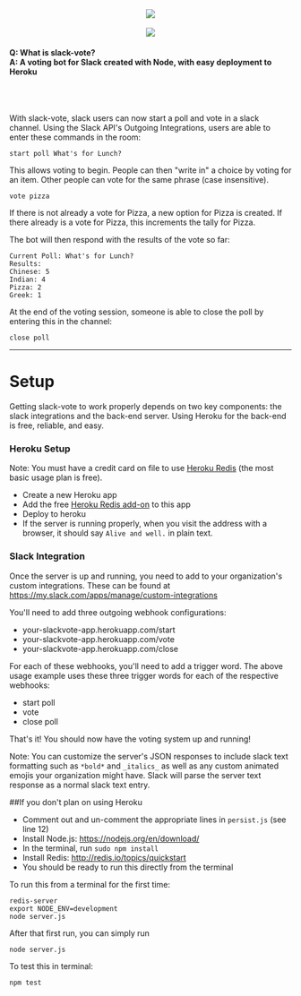 <div align="center"><img src="http://i.imgur.com/zmvMFDO.png"/><br><br><img src="http://i.imgur.com/GU4eE21.gif"/></div><h4>Q: What is slack-vote?<br>A: A voting bot for Slack created with Node, with easy deployment to Heroku</h2><br><br>

With slack-vote, slack users can now start a poll and vote in a slack channel. Using the Slack API's Outgoing Integrations, users are able to enter these commands in the room:
```
start poll What's for Lunch?
```
This allows voting to begin. People can then "write in" a choice by voting for an item. Other people can vote for the same phrase (case insensitive).
```
vote pizza
```
If there is not already a vote for Pizza, a new option for Pizza is created. If there already is a vote for Pizza, this increments the tally for Pizza.

The bot will then respond with the results of the vote so far:
```
Current Poll: What's for Lunch?
Results:
Chinese: 5
Indian: 4
Pizza: 2
Greek: 1
```

At the end of the voting session, someone is able to close the poll by entering this in the channel:
```
close poll
```

---
# Setup

Getting slack-vote to work properly depends on two key components: the slack integrations and the back-end server. Using Heroku for the back-end is free, reliable, and easy.

### Heroku Setup
Note: You must have a credit card on file to use [Heroku Redis](https://elements.heroku.com/addons/heroku-redis) (the most basic usage plan is free). 

* Create a new Heroku app
* Add the free [Heroku Redis add-on](https://elements.heroku.com/addons/heroku-redis) to this app
* Deploy to heroku
* If the server is running properly, when you visit the address with a browser, it should say `Alive and well.` in plain text.

### Slack Integration
Once the server is up and running, you need to add to your organization's custom integrations. These can be found at https://my.slack.com/apps/manage/custom-integrations 

You'll need to add three outgoing webhook configurations:
* your-slackvote-app.herokuapp.com/start
* your-slackvote-app.herokuapp.com/vote
* your-slackvote-app.herokuapp.com/close

For each of these webhooks, you'll need to add a trigger word. The above usage example uses these three trigger words for each of the respective webhooks:
* start poll
* vote
* close poll

That's it! You should now have the voting system up and running!

Note: You can customize the server's JSON responses to include slack text formatting such as `*bold*` and `_italics_` as well as any custom animated emojis your organization might have. Slack will parse the server text response as a normal slack text entry.

##If you don't plan on using Heroku

* Comment out and un-comment the appropriate lines in `persist.js` (see line 12)
* Install Node.js: https://nodejs.org/en/download/
* In the terminal, run `sudo npm install`
* Install Redis: http://redis.io/topics/quickstart
* You should be ready to run this directly from the terminal

To run this from a terminal for the first time:
```
redis-server
export NODE_ENV=development
node server.js
```
After that first run, you can simply run
```
node server.js
```

To test this in terminal:
```
npm test
```
